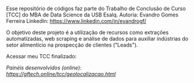 Esse repositório de códigos faz parte do Trabalho de Conclusão de Curso [TCC] do MBA de Data Science da USB Esalq.
Autoria: Evandro Gomes Ferreira
LinkedIn: https://www.linkedin.com/in/evandrogf/

O objetivo deste projeto é a utilização de recursos como extrações automatizadas, web scraping e análise de dados para auxiliar indústrias do setor alimentício na prospecção de clientes ("Leads").

Acessar meu TCC finalizado:
<Em breve>

Painéis desenvolvidos (online):
https://gftech.online/tcc/geolocalizacao.html
